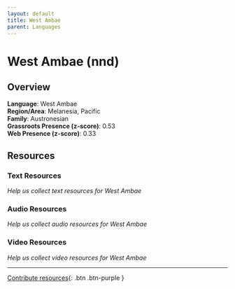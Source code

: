 ```yaml
---
layout: default
title: West Ambae
parent: Languages
---
```


# West Ambae (nnd)

## Overview

**Language**: West Ambae  
**Region/Area**: Melanesia, Pacific  
**Family**: Austronesian  
**Grassroots Presence (z-score)**: 0.53  
**Web Presence (z-score)**: 0.33  

## Resources

### Text Resources
*Help us collect text resources for West Ambae*

### Audio Resources
*Help us collect audio resources for West Ambae*

### Video Resources
*Help us collect video resources for West Ambae*

---

[Contribute resources](https://forms.office.com/e/1SfLJx3u1r){: .btn .btn-purple }
